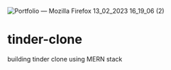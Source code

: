 ![Portfolio — Mozilla Firefox 13_02_2023 16_19_06 (2)](https://user-images.githubusercontent.com/123671958/218498259-992e2cb3-de1a-401a-a126-c1e7a78674fc.png)
# tinder-clone
building tinder clone using MERN stack




